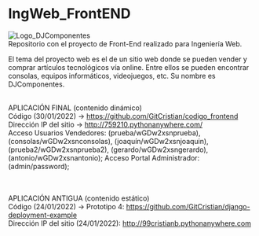 # IngWeb_FrontEND
![Logo_DJComponentes](https://user-images.githubusercontent.com/79966138/150767044-57faab2a-42c8-4adb-9a07-edf66946bc4c.JPG) <br>
Repositorio con el proyecto de Front-End realizado para Ingeniería Web. 

El tema del proyecto web es el de un sitio web donde se pueden vender y comprar artículos tecnológicos vía online. Entre ellos se pueden encontrar consolas, equipos informáticos, videojuegos, etc. Su nombre es DJComponentes.<br><br>

APLICACIÓN FINAL (contenido dinámico) <br>
Código (30/01/2022) -> https://github.com/GitCristian/codigo_frontend <br>
Dirección IP del sitio -> http://759210.pythonanywhere.com/ <br>
Acceso Usuarios Vendedores: (prueba/wGDw2xsnprueba), (consolas/wGDw2xsnconsolas), (joaquín/wGDw2xsnjoaquin), (prueba2/wGDw2xsnprueba2), (gerardo/wGDw2xsngerardo), (antonio/wGDw2xsnantonio);
Acceso Portal Administrador: (admin/password);
<br><br><br>

APLICACIÓN ANTIGUA (contenido estático) <br>
Código (24/01/2022) -> Prototipo 4: https://github.com/GitCristian/django-deployment-example <br>
Dirección IP del sitio (24/01/2022): http://99cristianb.pythonanywhere.com





